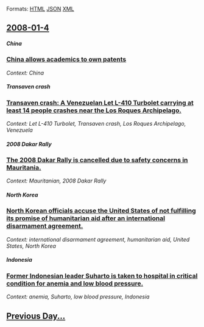 
Formats: [HTML](2008/01/4/index.html)  [JSON](2008/01/4/index.json)  [XML](2008/01/4/index.xml)  

## [2008-01-4](/news/2008/01/4/index.md)

##### China
### [ China allows academics to own patents ](/news/2008/01/4/china-allows-academics-to-own-patents.md)
_Context: China_

##### Transaven crash
### [ Transaven crash: A Venezuelan Let L-410 Turbolet carrying at least 14 people crashes near the Los Roques Archipelago. ](/news/2008/01/4/transaven-crash-a-venezuelan-let-l-410-turbolet-carrying-at-least-14-people-crashes-near-the-los-roques-archipelago.md)
_Context: Let L-410 Turbolet, Transaven crash, Los Roques Archipelago, Venezuela_

##### 2008 Dakar Rally
### [ The 2008 Dakar Rally is cancelled due to safety concerns in Mauritania. ](/news/2008/01/4/the-2008-dakar-rally-is-cancelled-due-to-safety-concerns-in-mauritania.md)
_Context: Mauritanian, 2008 Dakar Rally_

##### North Korea
### [ North Korean officials accuse the United States of not fulfilling its promise of humanitarian aid after an international disarmament agreement. ](/news/2008/01/4/north-korean-officials-accuse-the-united-states-of-not-fulfilling-its-promise-of-humanitarian-aid-after-an-international-disarmament-agreem.md)
_Context: international disarmament agreement, humanitarian aid, United States, North Korea_

##### Indonesia
### [ Former Indonesian leader Suharto is taken to hospital in critical condition for anemia and low blood pressure. ](/news/2008/01/4/former-indonesian-leader-suharto-is-taken-to-hospital-in-critical-condition-for-anemia-and-low-blood-pressure.md)
_Context: anemia, Suharto, low blood pressure, Indonesia_

## [Previous Day...](/news/2008/01/3/index.md)

